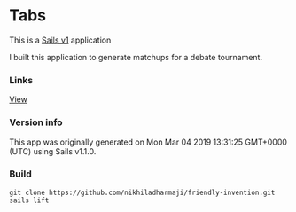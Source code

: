 # Tabs

This is a [Sails v1](https://sailsjs.com) application

I built this application to generate matchups for a debate tournament. 

### Links

[View](http://tabs.nikhila.in/)

### Version info

This app was originally generated on Mon Mar 04 2019 13:31:25 GMT+0000 (UTC) using Sails v1.1.0.

### Build

```
git clone https://github.com/nikhiladharmaji/friendly-invention.git
sails lift
```
